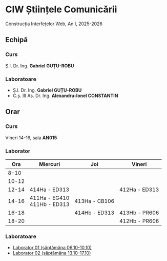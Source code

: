 # CIW Științele Comunicării
Construcția Interfețelor Web, An I, 2025-2026

## Echipă

### Curs
Ș.l. Dr. Ing. **Gabriel GUȚU-ROBU**

### Laboratoare
- Ș.l. Dr. Ing. **Gabriel GUȚU-ROBU**
- C.ș. III As. Dr. Ing. **Alexandru-Ionel CONSTANTIN**

## Orar

### Curs

Vineri 14-16, sala **AN015**

### Laborator

| Ora   | Miercuri                 | Joi   | Vineri |
| ------|--------------------------|-------|--------|
|  8-10 |                          |       |        |
| 10-12 |                          |       |        |
| 12-14 | 414Ha - ED313                   |       | 412Ha - ED313 |
| 14-16 | 411Ha - EG410 <br> 411Hb - ED313 | 413Ha - CB106 |        |
| 16-18 |                          | 414Hb - ED313 | 413Hb - PR606 |
| 18-20 |                          |       | 412Hb - PR606 |

### Laboratoare

<ul>
  <li><a href="{{ '/lab01' | relative_url }}">Laborator 01 (săptămâna 06.10-10.10)</a></li>
  <li><a href="{{ '/lab02' | relative_url }}">Laborator 02 (săptămâna 13.10-17.10)</a></li>
</ul>
